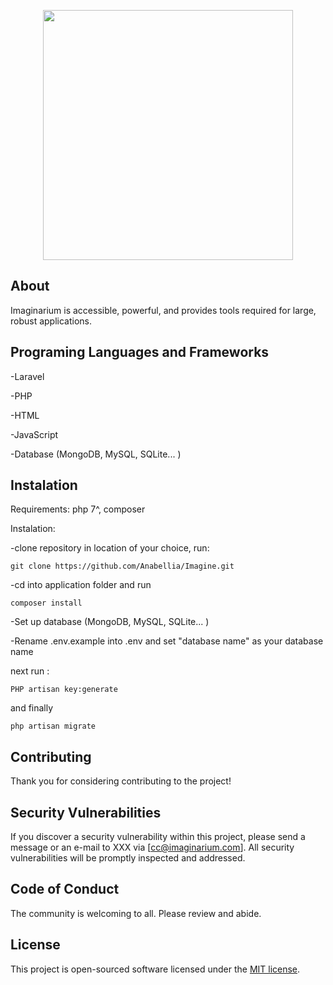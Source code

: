 <p align="center"><a href="https://laravel.com" target="_blank"><img src="https://i.imgur.com/rpFHcyF.jpg" width="400" high="400"></a></p>

<p align="center">
<!-- <a href="https://travis-ci.org/laravel/framework"><img src="https://travis-ci.org/laravel/framework.svg" alt="Build Status"></a>
<a href="https://packagist.org/packages/laravel/framework"><img src="https://img.shields.io/packagist/dt/laravel/framework" alt="Total Downloads"></a>
<a href="https://packagist.org/packages/laravel/framework"><img src="https://img.shields.io/packagist/v/laravel/framework" alt="Latest Stable Version"></a>
<a href="https://packagist.org/packages/laravel/framework"><img src="https://img.shields.io/packagist/l/laravel/framework" alt="License"></a> -->
</p>

## About

Imaginarium is accessible, powerful, and provides tools required for large, robust applications.


## Programing Languages and Frameworks

-Laravel

-PHP

-HTML

-JavaScript

-Database (MongoDB, MySQL, SQLite... )

## Instalation

Requirements: php 7^, composer

Instalation:

-clone repository in location of your choice, run:

    git clone https://github.com/Anabellia/Imagine.git

-cd into application folder and run
    
    composer install

-Set up database (MongoDB, MySQL, SQLite... )

-Rename .env.example into .env and set "database name" as your database name

next run :

    PHP artisan key:generate

and finally

    php artisan migrate



## Contributing

Thank you for considering contributing to the project!


## Security Vulnerabilities

If you discover a security vulnerability within this project, please send a message or an e-mail to XXX via [cc@imaginarium.com]. All security vulnerabilities will be promptly inspected and addressed.

## Code of Conduct

The community is welcoming to all. Please review and abide.

## License

This project is open-sourced software licensed under the [MIT license](https://opensource.org/licenses/MIT).